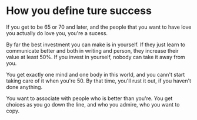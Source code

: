 

# How you define ture success

If you get to be 65 or 70 and later, and the people that you want to have love 
you actually do love you, you're a sucess.

By far the best investment you can make is in yourself. If they just learn to
communicate better and both in writing and person, they increase their value at
least 50%.
If you invest in yourself, nobody can take it away from you.

You get exactly one mind and one body in this world, and you cann't start
taking care of it when you're 50. By that time, you'll rust it out, if you
haven't done anything.

You want to associate with people who is better than you're. You get choices as
you go down the line, and who you admire, who you want to copy.






